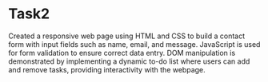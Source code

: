 # Task2
Created a responsive web page using HTML and CSS to build a contact form with input fields such as name, email, and message. JavaScript is used for form validation to ensure correct data entry. DOM manipulation is demonstrated by implementing a dynamic to-do list where users can add and remove tasks, providing interactivity with the webpage.
